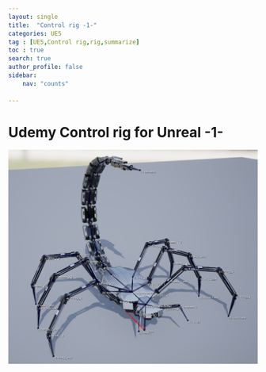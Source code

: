 ```yaml
---
layout: single
title:  "Control rig -1-"
categories: UE5
tag : [UE5,Control rig,rig,summarize]
toc : true
search: true
author_profile: false
sidebar:
    nav: "counts"

---
```




# Udemy Control rig for Unreal -1-

![image-20240708232857881](../images/2024-07-08-control_rig/image-20240708232857881.png)

